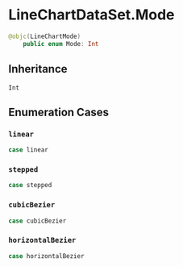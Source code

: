 # LineChartDataSet.Mode

``` swift
@objc(LineChartMode)
    public enum Mode: Int
```

## Inheritance

`Int`

## Enumeration Cases

### `linear`

``` swift
case linear
```

### `stepped`

``` swift
case stepped
```

### `cubicBezier`

``` swift
case cubicBezier
```

### `horizontalBezier`

``` swift
case horizontalBezier
```
